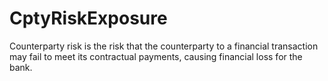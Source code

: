 # CptyRiskExposure
Counterparty risk is the risk that the counterparty to a financial transaction may fail to meet its contractual payments, causing financial loss for the bank. 
